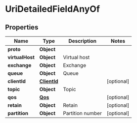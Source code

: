 

# UriDetailedFieldAnyOf


## Properties

| Name | Type | Description | Notes |
|------------ | ------------- | ------------- | -------------|
|**proto** | **Object** |  |  |
|**virtualHost** | **Object** | Virtual host |  |
|**exchange** | **Object** | Exchange |  |
|**queue** | **Object** | Queue |  |
|**clientId** | [**ClientId**](ClientId.md) |  |  [optional] |
|**topic** | **Object** | Topic |  |
|**qos** | [**Qos**](Qos.md) |  |  [optional] |
|**retain** | **Object** | Retain |  [optional] |
|**partition** | **Object** | Partition number |  [optional] |



